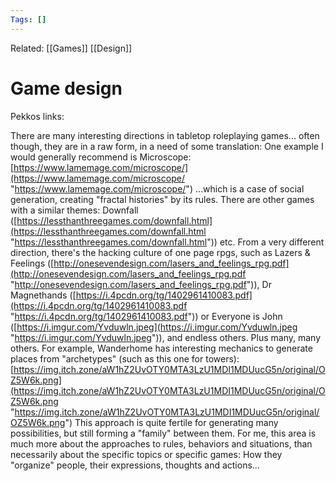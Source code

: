 ```yaml
---
Tags: []
---
```

Related: [[Games]] [[Design]]
# Game design

Pekkos links:

There are many interesting directions in tabletop roleplaying games... often though, they are in a raw form, in a need of some translation: One example I would generally recommend is Microscope: [https://www.lamemage.com/microscope/](https://www.lamemage.com/microscope/ "https://www.lamemage.com/microscope/") ...which is a case of social generation, creating "fractal histories" by its rules. There are other games with a similar themes: Downfall ([https://lessthanthreegames.com/downfall.html](https://lessthanthreegames.com/downfall.html "https://lessthanthreegames.com/downfall.html")) etc. From a very different direction, there's the hacking culture of one page rpgs, such as Lazers & Feelings ([http://onesevendesign.com/lasers_and_feelings_rpg.pdf](http://onesevendesign.com/lasers_and_feelings_rpg.pdf "http://onesevendesign.com/lasers_and_feelings_rpg.pdf")), Dr Magnethands ([https://i.4pcdn.org/tg/1402961410083.pdf](https://i.4pcdn.org/tg/1402961410083.pdf "https://i.4pcdn.org/tg/1402961410083.pdf")) or Everyone is John ([https://i.imgur.com/Yvduwln.jpeg](https://i.imgur.com/Yvduwln.jpeg "https://i.imgur.com/Yvduwln.jpeg")), and endless others. Plus many, many others. For example, Wanderhome has interesting mechanics to generate places from "archetypes" (such as this one for towers): [https://img.itch.zone/aW1hZ2UvOTY0MTA3LzU1MDI1MDUucG5n/original/OZ5W6k.png](https://img.itch.zone/aW1hZ2UvOTY0MTA3LzU1MDI1MDUucG5n/original/OZ5W6k.png "https://img.itch.zone/aW1hZ2UvOTY0MTA3LzU1MDI1MDUucG5n/original/OZ5W6k.png") This approach is quite fertile for generating many possibilities, but still forming a "family" between them. For me, this area is much more about the approaches to rules, behaviors and situations, than necessarily about the specific topics or specific games: How they "organize" people, their expressions, thoughts and actions...